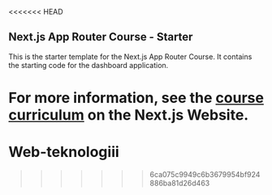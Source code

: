 <<<<<<< HEAD
## Next.js App Router Course - Starter

This is the starter template for the Next.js App Router Course. It contains the starting code for the dashboard application.

For more information, see the [course curriculum](https://nextjs.org/learn) on the Next.js Website.
=======
# Web-teknologiii
>>>>>>> 6ca075c9949c6b3679954bf924886ba81d26d463
